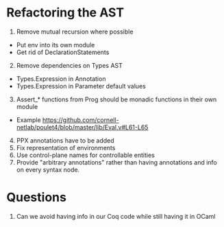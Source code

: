 # Refactoring the AST

1. Remove mutual recursion where possible
  - Put env into its own module
  - Get rid of DeclarationStatements
2. Remove dependencies on Types AST
  - Types.Expression in Annotation
  - Types.Expression in Parameter default values
3. Assert_* functions from Prog should be monadic functions in their own module
  - Example https://github.com/cornell-netlab/poulet4/blob/master/lib/Eval.v#L61-L65
4. PPX annotations have to be added
5. Fix representation of environments
6. Use control-plane names for controllable entities
7. Provide "arbitrary annotations" rather than  having annotations and info on
   every syntax node.

# Questions

1. Can we avoid having info in our Coq code while still having it in OCaml
